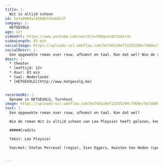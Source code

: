 ```yaml
---
title: |-
  Wit is altijd schoon
id: 5e7a00b0ac8568b7e5a68c2f
company: |-
  HETGEVOLG
age: 12+
videoUrl: https://www.youtube.com/watch?v=59UgvzcQC3s&t=3s
videoLength: 83 min
socialImage: https://uploads-ssl.webflow.com/5e74d1a9ef22355294c7d60e/5e7a00894eca6e6f1f973b86_hetgevolg_wit.jpg
socialDescr: |-
  Een opgewekte roman over rouw, afkomst en taal. Kan dat wel? Wie de roman Wit is altijd schoon van Leo Pleysier heeft gelezen, kent het antwoord. In een buitengewone heldere en lichtvoetige taal beschrijft Pleysier de complexe gevoelens van een zoon voor zijn overleden moeder, die hem heel lang bedolven heeft onder haar gepraat. Het levert een warm en liefdevol portret op van de moeder.Na het succes van U bent mijn moeder gaan Stefan Perceval en Sien Eggers opnieuw samen aan de slag met een beklijvende tekst over afscheid en ontdekken, over samen en alleen.
descr: |-
  * theater
  * leeftijd: 12+
  * duur: 83 min
  * taal: Nederlands
  * [HETGEVOLG](http://www.hetgevolg.be)

  ‍
recordedAt: |-
  Opname in HETGEVOLG, Turnhout
image: https://uploads-ssl.webflow.com/5e74d1a9ef22355294c7d60e/5e7a00894eca6e6f1f973b86_hetgevolg_wit.jpg
text: |-
  Een opgewekte roman over rouw, afkomst en taal. Kan dat wel?

  Wie de roman Wit is altijd schoon van Leo Pleysier heeft gelezen, kent het antwoord. In een buitengewone heldere en lichtvoetige taal beschrijft Pleysier de complexe gevoelens van een zoon voor zijn overleden moeder, die hem heel lang bedolven heeft onder haar gepraat. Het levert een warm en liefdevol portret op van de moeder. Na het succes van U bent mijn moeder gaan Stefan Perceval en Sien Eggers opnieuw samen aan de slag met een beklijvende tekst over afscheid en ontdekken, over samen en alleen.

  #####Credits

  Tekst: Leo Pleysier

  Van/met: Stefan Perceval (regie), Sien Eggers, Kwinten Van Heden (spel) en Jan Strobbe (scenografie)

  ‍
---
```

